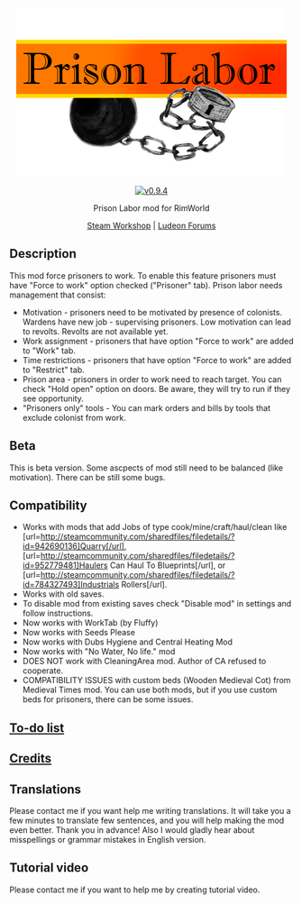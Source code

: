 <p align="center">
    <img src="https://raw.githubusercontent.com/Aviuz/PrisonLabor/master/Images/Logo.png" alt="Prison Labor" />
</p>
<p align="center">
  <a href="https://github.com/Aviuz/PrisonLabor/releases">
    <img src="https://img.shields.io/badge/version-0.9.4-orange.svg?style=flat" alt="v0.9.4" />
  </a>
</p>

<p align="center">
    Prison Labor mod for RimWorld
</p>
<p align="center">
    <a href=https://steamcommunity.com/sharedfiles/filedetails/?id=972057888>Steam Workshop</a> | <a href=https://ludeon.com/forums/index.php?topic=34465.0>Ludeon Forums</a>
</p>

## Description
This mod force prisoners to work. To enable this feature prisoners must have "Force to work" option checked ("Prisoner" tab). Prison labor needs management that consist:
* Motivation - prisoners need to be motivated by presence of colonists. Wardens have new job - supervising prisoners. Low motivation can lead to revolts. Revolts are not available yet.
* Work assignment - prisoners that have option "Force to work" are added to "Work" tab.
* Time restrictions - prisoners that have option "Force to work" are added to "Restrict" tab.
* Prison area - prisoners in order to work need to reach target. You can check "Hold open" option on doors. Be aware, they will try to run if they see opportunity.
* "Prisoners only" tools - You can mark orders and bills by tools that exclude colonist from work.

## Beta
This is beta version. Some ascpects of mod still need to be balanced (like motivation). There can be still some bugs.

## Compatibility
* Works with mods that add Jobs of type cook/mine/craft/haul/clean like [url=http://steamcommunity.com/sharedfiles/filedetails/?id=942690136]Quarry[/url], 
[url=http://steamcommunity.com/sharedfiles/filedetails/?id=952779481]Haulers Can Haul To Blueprints[/url], or [url=http://steamcommunity.com/sharedfiles/filedetails/?id=784327493]Industrials Rollers[/url].
* Works with old saves.
* To disable mod from existing saves check "Disable mod" in settings and follow instructions.
* Now works with WorkTab (by Fluffy)
* Now works with Seeds Please
* Now works with Dubs Hygiene and Central Heating Mod
* Now works with "No Water, No life." mod
* DOES NOT work with CleaningArea mod. Author of CA refused to cooperate.
* COMPATIBILITY ISSUES with custom beds (Wooden Medieval Cot) from Medieval Times mod. You can use both mods, but if you use custom beds for prisoners, there can be some issues.

## [To-do list](To-Do.md)
## [Credits](credits.md)

## Translations
Please contact me if you want help me writing translations. It will take you a few minutes to translate few sentences, and you will help making the mod even better. Thank you in advance!
Also I would gladly hear about misspellings or grammar mistakes in English version.

## Tutorial video
Please contact me if you want to help me by creating tutorial video.
